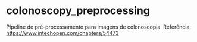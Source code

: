 # colonoscopy_preprocessing
Pipeline de pré-processamento para imagens de colonoscopia. Referência: https://www.intechopen.com/chapters/54473
